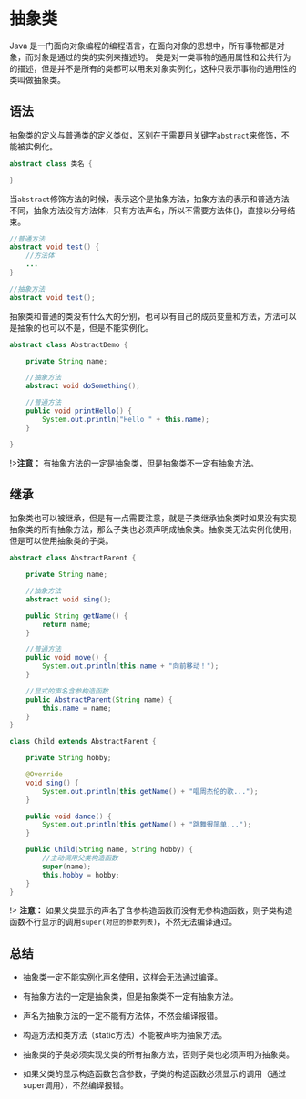 # 抽象类

Java 是一门面向对象编程的编程语言，在面向对象的思想中，所有事物都是对象，而对象是通过的类的实例来描述的。
类是对一类事物的通用属性和公共行为的描述，但是并不是所有的类都可以用来对象实例化，这种只表示事物的通用性的类叫做抽象类。

## 语法

抽象类的定义与普通类的定义类似，区别在于需要用关键字`abstract`来修饰，不能被实例化。
``` java
abstract class 类名 {

}
``` 

当`abstract`修饰方法的时候，表示这个是抽象方法，抽象方法的表示和普通方法不同，抽象方法没有方法体，只有方法声名，所以不需要方法体{}，直接以分号结束。
``` java
//普通方法
abstract void test() {
    //方法体
    ...
}

//抽象方法
abstract void test();
``` 

抽象类和普通的类没有什么大的分别，也可以有自己的成员变量和方法，方法可以是抽象的也可以不是，但是不能实例化。

``` java
abstract class AbstractDemo {

    private String name;

    //抽象方法
    abstract void doSomething();

    //普通方法
    public void printHello() {
        System.out.println("Hello " + this.name);
    }

}
```
!>**注意：** 有抽象方法的一定是抽象类，但是抽象类不一定有抽象方法。

## 继承

抽象类也可以被继承，但是有一点需要注意，就是子类继承抽象类时如果没有实现抽象类的所有抽象方法，那么子类也必须声明成抽象类。抽象类无法实例化使用，但是可以使用抽象类的子类。

``` java
abstract class AbstractParent {

    private String name;

    //抽象方法
    abstract void sing();

    public String getName() {
        return name;
    }

    //普通方法
    public void move() {
        System.out.println(this.name + "向前移动！");
    }

    //显式的声名含参构造函数
    public AbstractParent(String name) {
        this.name = name;
    }
}

class Child extends AbstractParent {

    private String hobby;

    @Override
    void sing() {
        System.out.println(this.getName() + "唱周杰伦的歌...");
    }

    public void dance() {
        System.out.println(this.getName() + "跳舞很简单...");
    }

    public Child(String name, String hobby) {
        //主动调用父类构造函数
        super(name);
        this.hobby = hobby;
    }
}
```
!> **注意：** 如果父类显示的声名了含参构造函数而没有无参构造函数，则子类构造函数不行显示的调用`super(对应的参数列表)`，不然无法编译通过。

## 总结

+ 抽象类一定不能实例化声名使用，这样会无法通过编译。

+ 有抽象方法的一定是抽象类，但是抽象类不一定有抽象方法。

+ 声名为抽象方法的一定不能有方法体，不然会编译报错。

+ 构造方法和类方法（static方法）不能被声明为抽象方法。

+ 抽象类的子类必须实现父类的所有抽象方法，否则子类也必须声明为抽象类。

+ 如果父类的显示构造函数包含参数，子类的构造函数必须显示的调用（通过super调用），不然编译报错。
